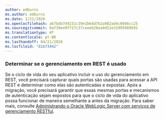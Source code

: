 ```yaml
---
author: edburns
ms.author: edburns
ms.date: 1/21/2020
ms.openlocfilehash: a67bdb749231c39e1b64d7b2a982ad4c0946cc25
ms.sourcegitcommit: 0af39ee9ff27c37ceeeb28ea9d51e32995989591
ms.translationtype: HT
ms.contentlocale: pt-BR
ms.lasthandoff: 04/21/2020
ms.locfileid: "81673442"
---
```

### <a name="determine-whether-management-over-rest-is-used"></a>Determinar se o gerenciamento em REST é usado

Se o ciclo de vida do seu aplicativo incluir o uso do gerenciamento em REST, você precisará capturar quais portas são usadas para acessar a API REST e determinar como elas são autenticadas e expostas. Após a migração, você precisará garantir que essas mesmas portas e mecanismos de autenticação sejam expostos para que o ciclo de vida do aplicativo possa funcionar de maneira semelhante a antes da migração. Para saber mais, consulte [Administrando o Oracle WebLogic Server com serviços de gerenciamento RESTful](https://docs.oracle.com/middleware/12213/wls/WLRUR/title.htm).
